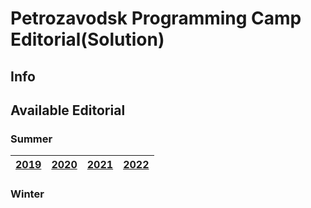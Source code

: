 # Petrozavodsk Programming Camp Editorial(Solution)

## Info

## Available Editorial
### Summer
| [2019](../../tree/main/Summer%202019) | [2020](../../tree/main/Summer%202020) | [2021](../../tree/main/Summer%202021) | [2022](../../tree/main/Summer%202022) |
|------|------|------|------|
### Winter
